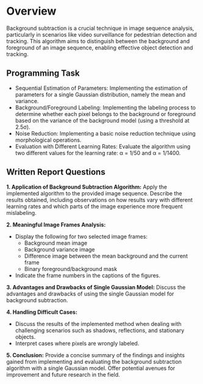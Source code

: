 # Overview
Background subtraction is a crucial technique in image sequence analysis, particularly in scenarios like video surveillance for pedestrian detection and tracking. This algorithm aims to distinguish between the background and foreground of an image sequence, enabling effective object detection and tracking.
## Programming Task
- Sequential Estimation of Parameters: Implementing the estimation of parameters for a single Gaussian distribution, namely the mean and variance.
- Background/Foreground Labeling: Implementing the labeling process to determine whether each pixel belongs to the background or foreground based on the variance of the background model (using a threshold at 2.5σ).
- Noise Reduction: Implementing a basic noise reduction technique using morphological operations.
- Evaluation with Different Learning Rates: Evaluate the algorithm using two different values for the learning rate: α = 1/50 and α = 1/1400.

## Written Report Questions
**1. Application of Background Subtraction Algorithm:** 
Apply the implemented algorithm to the provided image sequence. Describe the results obtained, including observations on how results vary with different learning rates and which parts of the image experience more frequent mislabeling.

**2. Meaningful Image Frames Analysis:**
   - Display the following for two selected image frames:
     - Background mean image
     - Background variance image
     - Difference image between the mean background and the current frame
     - Binary foreground/background mask
   - Indicate the frame numbers in the captions of the figures.

**3. Advantages and Drawbacks of Single Gaussian Model:** 
Discuss the advantages and drawbacks of using the single Gaussian model for background subtraction.

**4. Handling Difficult Cases:**
   - Discuss the results of the implemented method when dealing with challenging scenarios such as shadows, reflections, and stationary objects.
   - Interpret cases where pixels are wrongly labeled.

**5. Conclusion:** 
Provide a concise summary of the findings and insights gained from implementing and evaluating the background subtraction algorithm with a single Gaussian model. Offer potential avenues for improvement and future research in the field.

